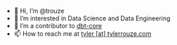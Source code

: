- 👋 Hi, I’m @trouze
- 👀 I’m interested in Data Science and Data Engineering
- 💞️ I’m a contributor to [dbt-core](https://github.com/dbt-labs/dbt-core)
- 📫 How to reach me at [tyler [at] tylerrouze.com](mailto:tyler@tylerrouze.com)

<!---
trouze/trouze is a ✨ special ✨ repository because its `README.md` (this file) appears on your GitHub profile.
You can click the Preview link to take a look at your changes.
--->
